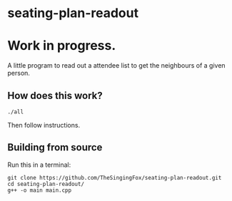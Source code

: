 # seating-plan-readout

# Work in progress.

A little program to read out a attendee list to get the neighbours of a given person.

## How does this work?

	./all

Then follow instructions.

## Building from source

Run this in a terminal:

	git clone https://github.com/TheSingingFox/seating-plan-readout.git
	cd seating-plan-readout/
	g++ -o main main.cpp
